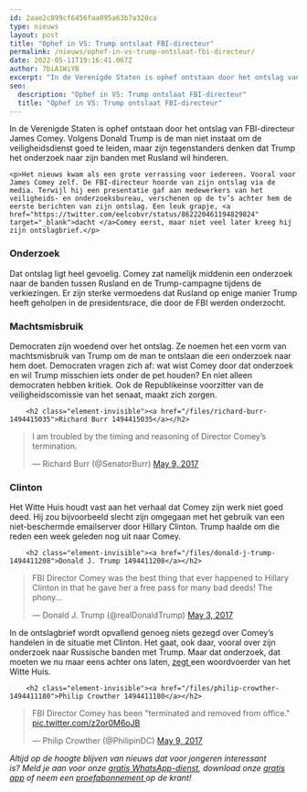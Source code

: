 ```yaml
---
id: 2aae2c899cf6456faa095a63b7a320ca
type: nieuws
layout: post
title: "Ophef in VS: Trump ontslaat FBI-directeur"
permalink: /nieuws/ophef-in-vs-trump-ontslaat-fbi-directeur/
date: 2022-05-11T19:16:41.067Z
author: 7biA1WiYB
excerpt: "In de Verenigde Staten is ophef ontstaan door het ontslag van FBI-directeur James Comey. Volgens Donald Trump is de man niet instaat om de veiligheidsdienst goed te leiden, maar zijn tegenstanders denken dat Trump het onderzoek naar zijn banden met Rusland wil hinderen.  "
seo:
  description: "Ophef in VS: Trump ontslaat FBI-directeur"
  title: "Ophef in VS: Trump ontslaat FBI-directeur"
---
```

In de Verenigde Staten is ophef ontstaan door het ontslag van FBI-directeur James Comey. Volgens Donald Trump is de man niet instaat om de veiligheidsdienst goed te leiden, maar zijn tegenstanders denken dat Trump het onderzoek naar zijn banden met Rusland wil hinderen.  

    <p>Het nieuws kwam als een grote verrassing voor iedereen. Vooral voor James Comey zelf. De FBI-directeur hoorde van zijn ontslag via de media. Terwijl hij een presentatie gaf aan medewerkers van het veiligheids- en onderzoeksbureau, verschenen op de tv’s achter hem de eerste berichten van zijn ontslag. Een leuk grapje, <a href="https://twitter.com/eelcobvr/status/862220461194829824" target="_blank">dacht </a>Comey eerst, maar niet veel later kreeg hij zijn ontslagbrief.</p>
<h3>Onderzoek</h3>
<p>Dat ontslag ligt heel gevoelig. Comey zat namelijk middenin een onderzoek naar de banden tussen Rusland en de Trump-campagne tijdens de verkiezingen. Er zijn sterke vermoedens dat Rusland op enige manier Trump heeft geholpen in de presidentsrace, die door de FBI werden onderzocht.</p>
<h3>Machtsmisbruik</h3>
<p>Democraten zijn woedend over het ontslag. Ze noemen het een vorm van machtsmisbruik van Trump om de man te ontslaan die een onderzoek naar hem doet. Democraten vragen zich af: wat wist Comey door dat onderzoek en wil Trump misschien iets onder de pet houden? En niet alleen democraten hebben kritiek. Ook de Republikeinse voorzitter van de veiligheidscomissie van het senaat, maakt zich zorgen.</p>
<p><div class="media media-element-container media-default"><div id="file-417185" class="file file-document file-text-oembed">

        <h2 class="element-invisible"><a href="/files/richard-burr-1494415035">Richard Burr 1494415035</a></h2>
    
  
  <div class="content">
    
<blockquote class="twitter-tweet" data-width="550"><p lang="en" dir="ltr">I am troubled by the timing and reasoning of Director Comey’s termination.</p>&mdash; Richard Burr (@SenatorBurr) <a href="https://twitter.com/SenatorBurr/status/862092007707209730?ref_src=twsrc%5Etfw">May 9, 2017</a></blockquote>
<script async="" src="https://platform.twitter.com/widgets.js" charset="utf-8"></script>
  </div>

  
</div>
</div>
<h3>Clinton</h3>
<p>Het Witte Huis houdt vast aan het verhaal dat Comey zijn werk niet goed deed. Hij zou bijvoorbeeld slecht zijn omgegaan met het gebruik van een niet-beschermde emailserver door Hillary Clinton. Trump haalde om die reden een week geleden nog uit naar Comey.</p>
<p><div class="media media-element-container media-default"><div id="file-417179" class="file file-document file-text-oembed">

        <h2 class="element-invisible"><a href="/files/donald-j-trump-1494411208">Donald J. Trump 1494411208</a></h2>
    
  
  <div class="content">
    
<blockquote class="twitter-tweet" data-width="550"><p lang="en" dir="ltr">FBI Director Comey was the best thing that ever happened to Hillary Clinton in that he gave her a free pass for many bad deeds! The phony...</p>&mdash; Donald J. Trump (@realDonaldTrump) <a href="https://twitter.com/realDonaldTrump/status/859601184285491201?ref_src=twsrc%5Etfw">May 3, 2017</a></blockquote>
<script async="" src="https://platform.twitter.com/widgets.js" charset="utf-8"></script>
  </div>

  
</div>
</div>
<p>In de ontslagbrief wordt opvallend genoeg niets gezegd over Comey’s handelen in de situatie met Clinton. Het gaat, ook daar, vooral over zijn onderzoek naar Russische banden met Trump. Maar dat onderzoek, dat moeten we nu maar eens achter ons laten, <a href="http://thehill.com/homenews/administration/332669-white-house-spokesperson-time-to-move-on-from-russia-probes#.WRJxy-g9fXI.twitter">zegt </a>een woordvoerder van het Witte Huis.</p>
<p><div class="media media-element-container media-default"><div id="file-417178" class="file file-document file-text-oembed">

        <h2 class="element-invisible"><a href="/files/philip-crowther-1494411180">Philip Crowther 1494411180</a></h2>
    
  
  <div class="content">
    
<blockquote class="twitter-tweet" data-width="550"><p lang="en" dir="ltr">FBI Director Comey has been &quot;terminated and removed from office.&quot; <a href="https://t.co/z2or0M6oJB">pic.twitter.com/z2or0M6oJB</a></p>&mdash; Philip Crowther (@PhilipinDC) <a href="https://twitter.com/PhilipinDC/status/862060837640523777?ref_src=twsrc%5Etfw">May 9, 2017</a></blockquote>
<script async="" src="https://platform.twitter.com/widgets.js" charset="utf-8"></script>
  </div>

  
</div>
</div>
<p><em>Altijd op de hoogte blijven van nieuws dat voor jongeren interessant is? Meld je aan voor onze <a href="https://7dagen.netlify.app/whatsapp">gratis WhatsApp-dienst</a>, download onze <a href="https://7dagen.netlify.app/app">gratis app</a> of neem een <a href="https://abonneren.sevendays.nl/abonneren/abonnementen/ae/artikel">proefabonnement </a>op de krant!</em></p>  
